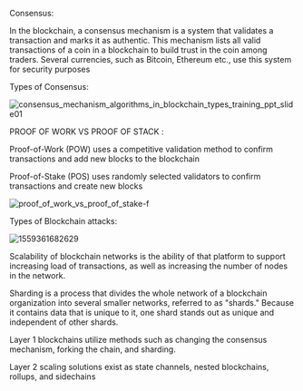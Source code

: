 Consensus:

In the blockchain, a consensus mechanism is a system that validates a transaction and marks it as authentic. This mechanism lists all valid transactions of a coin in a blockchain to build trust in the coin among traders. Several currencies, such as Bitcoin, Ethereum etc., use this system for security purposes

Types of Consensus:

![consensus_mechanism_algorithms_in_blockchain_types_training_ppt_slide01](https://user-images.githubusercontent.com/111358462/235402614-0bc1ac05-52f7-4d1d-957f-203ddaf37ce4.jpg)

PROOF OF WORK VS PROOF OF STACK :

Proof-of-Work (POW) uses a competitive validation method to confirm transactions and add new blocks to the blockchain

Proof-of-Stake (POS) uses randomly selected validators to confirm transactions and create new blocks

![proof_of_work_vs_proof_of_stake-f](https://user-images.githubusercontent.com/111358462/235403063-881e21c9-07f3-4e92-bcfc-8be3f80ffe15.png)

Types of Blockchain attacks:

![1559361682629](https://user-images.githubusercontent.com/111358462/235403548-cc8ba2ba-bce9-4fe8-ad2a-073aec133d6a.png)

Scalability of blockchain networks is the ability of that platform to support increasing load of transactions, as well as increasing the number of nodes in the network.

Sharding is a process that divides the whole network of a blockchain organization into several smaller networks, referred to as "shards." Because it contains data that is unique to it, one shard stands out as unique and independent of other shards.

Layer 1 blockchains utilize methods such as changing the consensus mechanism, forking the chain, and sharding.

Layer 2 scaling solutions exist as state channels, nested blockchains, rollups, and sidechains

